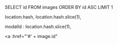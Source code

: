 SELECT id FROM images
ORDER BY id ASC
LIMIT 1

location.hash,
location.hash.slice(1),

modalId : location.hash.slice(1),

<a :href="'#' + image.id"
